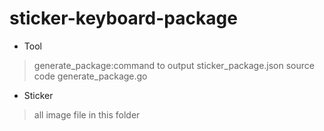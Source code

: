 # sticker-keyboard-package

- Tool
> generate_package:command to output sticker_package.json
> source code generate_package.go

- Sticker
> all image file in this folder